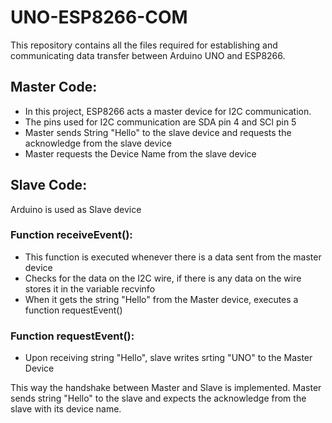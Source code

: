 # UNO-ESP8266-COM
This repository contains all the files required for establishing and communicating data transfer between Arduino UNO and ESP8266.

## Master Code:

- In this project, ESP8266 acts a master device for I2C communication.
- The pins used for I2C communication are SDA pin 4 and SCl pin 5 
- Master sends String "Hello" to the slave device and requests the acknowledge from the slave device
- Master requests the Device Name from the slave device

## Slave Code:

Arduino is used as Slave device
### Function receiveEvent(): 
- This function is executed whenever there is a data sent from the master device
- Checks for the data on the I2C wire, if there is any data on the wire stores it in the variable recvinfo
- When it gets the string "Hello" from the Master device, executes a function requestEvent() 

### Function requestEvent():
- Upon receiving string "Hello", slave writes srting "UNO" to the Master Device


This way the handshake between Master and Slave is implemented. Master sends string "Hello" to the slave and expects the acknowledge from the slave with its device name. 